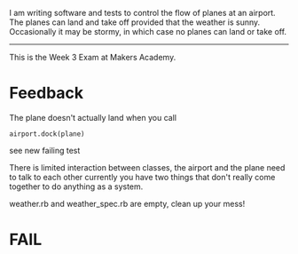 I am writing software and tests to control the flow of planes at an airport. The planes can land and take off provided that the weather is sunny. Occasionally it may be stormy, in which case no planes can land or take off.

-----------------------------------

This is the Week 3 Exam at Makers Academy.

# Feedback

The plane doesn't actually land when you call
```
airport.dock(plane)
```
see new failing test

There is limited interaction between classes, the airport and the plane need to talk to each other currently  you have two things that don't really come together to do anything as a system.

weather.rb and weather_spec.rb are empty, clean up your mess!

# FAIL
